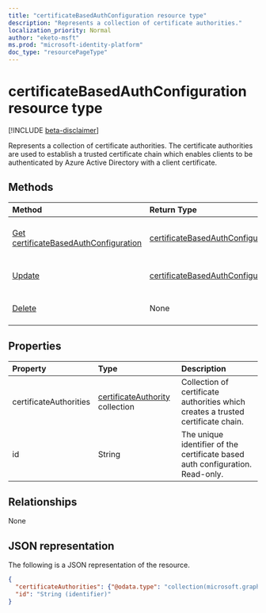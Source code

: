 ```yaml
---
title: "certificateBasedAuthConfiguration resource type"
description: "Represents a collection of certificate authorities."
localization_priority: Normal
author: "eketo-msft"
ms.prod: "microsoft-identity-platform"
doc_type: "resourcePageType"
---
```


# certificateBasedAuthConfiguration resource type

[!INCLUDE [beta-disclaimer](../../includes/beta-disclaimer.md)]

Represents a collection of certificate authorities. The certificate authorities are used to establish a trusted certificate chain which enables clients to be authenticated by Azure Active Directory with a client certificate.

## Methods

| Method       | Return Type | Description |
|:-------------|:------------|:------------|
| [Get certificateBasedAuthConfiguration](../api/certificatebasedauthconfiguration-get.md) | [certificateBasedAuthConfiguration](certificatebasedauthconfiguration.md) | Read properties and relationships of certificateBasedAuthConfiguration object. |
| [Update](../api/certificatebasedauthconfiguration-update.md) | [certificateBasedAuthConfiguration](certificatebasedauthconfiguration.md) | Update certificateBasedAuthConfiguration object. |
| [Delete](../api/certificatebasedauthconfiguration-delete.md) | None | Delete certificateBasedAuthConfiguration object. |

## Properties

| Property     | Type        | Description |
|:-------------|:------------|:------------|
|certificateAuthorities|[certificateAuthority](certificateauthority.md) collection|Collection of certificate authorities which creates a trusted certificate chain.|
|id|String|The unique identifier of the certificate based auth configuration. Read-only.|

## Relationships

None

## JSON representation

The following is a JSON representation of the resource.

<!-- {
  "blockType": "resource",
  "optionalProperties": [

  ],
  "@odata.type": "microsoft.graph.certificateBasedAuthConfiguration",
  "baseType": "",
  "keyProperty": "id"
}-->

```json
{
  "certificateAuthorities": {"@odata.type": "collection(microsoft.graph.certificateAuthority)"},
  "id": "String (identifier)"
}
```

<!-- uuid: 16cd6b66-4b1a-43a1-adaf-3a886856ed98
2019-02-04 14:57:30 UTC -->
<!-- {
  "type": "#page.annotation",
  "description": "certificateBasedAuthConfiguration resource",
  "keywords": "",
  "section": "documentation",
  "tocPath": ""
}-->